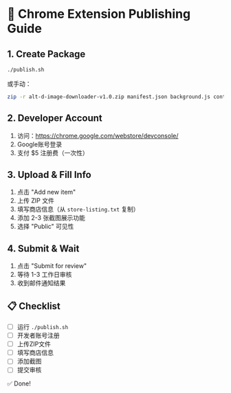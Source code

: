 # 🚀 Chrome Extension Publishing Guide

## 1. Create Package
```bash
./publish.sh
```
或手动：
```bash
zip -r alt-d-image-downloader-v1.0.zip manifest.json background.js content.js icons/ -x "*.DS_Store"
```

## 2. Developer Account
1. 访问：https://chrome.google.com/webstore/devconsole/
2. Google账号登录
3. 支付 $5 注册费（一次性）

## 3. Upload & Fill Info
1. 点击 "Add new item"
2. 上传 ZIP 文件
3. 填写商店信息（从 `store-listing.txt` 复制）
4. 添加 2-3 张截图展示功能
5. 选择 "Public" 可见性

## 4. Submit & Wait
1. 点击 "Submit for review"
2. 等待 1-3 工作日审核
3. 收到邮件通知结果

## 📋 Checklist
- [ ] 运行 `./publish.sh` 
- [ ] 开发者账号注册
- [ ] 上传ZIP文件
- [ ] 填写商店信息
- [ ] 添加截图
- [ ] 提交审核

✅ Done! 